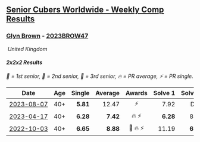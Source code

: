 <style>table {white-space: nowrap;}</style>
<link rel="stylesheet" type="text/css" href="/scw-comp/css/flags.css" />

## [Senior Cubers Worldwide - Weekly Comp Results](/scw-comp/results/)
### [Glyn Brown](README.md) - [2023BROW47](https://www.worldcubeassociation.org/persons/2023BROW47?event=222)

<i class="flag flag-GB" />&nbsp;United Kingdom

#### 2x2x2 Results

<span style="white-space: nowrap;">🥇 = 1st senior</span>, <span style="white-space: nowrap;">🥈 = 2nd senior</span>, <span style="white-space: nowrap;">🥉 = 3rd senior</span>, <span style="white-space: nowrap;">🔥 = PR average</span>, <span style="white-space: nowrap;">⚡ = PR single</span>.

| Date | Age | Single | Average | Awards | Solve 1 | Solve 2 | Solve 3 | Solve 4 | Solve 5 | Video |
| :--: | :--: | --: | --: | :--: | --: | --: | --: | --: | --: | :-- |
| [2023-08-07](../../results/2023-08-07/222.md) | 40+ | **5.81** | 12.47 | ⚡ | 7.92 | DNF | 8.14 | 21.36 | **5.81** | [Desktop](https://www.facebook.com/events/274987855148595/permalink/281582481155799) / [Mobile](https://m.facebook.com/events/274987855148595?view=permalink&id=281582481155799) |
| [2023-04-17](../../results/2023-04-17/222.md) | 40+ | **6.28** | **7.42** | 🔥 ⚡ | **6.28** | 8.16 | 10.31 | 6.85 | 7.24 | [Desktop](https://www.facebook.com/events/786804792820217/permalink/791906578976705) / [Mobile](https://m.facebook.com/events/786804792820217?view=permalink&id=791906578976705) |
| [2022-10-03](../../results/2022-10-03/222.md) | 40+ | **6.65** | **8.88** | 🥈 🔥 ⚡ | 11.19 | **6.65** | 8.82 | 9.49 | 8.34 | [Desktop](https://www.facebook.com/events/1113163972925182/permalink/1122490768659169) / [Mobile](https://m.facebook.com/events/1113163972925182?view=permalink&id=1122490768659169) |


<!-- Global site tag (gtag.js) - Google Analytics -->
<script async src="https://www.googletagmanager.com/gtag/js?id=UA-86348435-3"></script>
<script>window.dataLayer = window.dataLayer || []; function gtag() {dataLayer.push(arguments);} gtag('js', new Date()); gtag('config', 'UA-86348435-3');</script>
